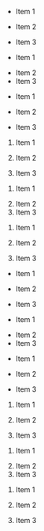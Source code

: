 - Item 1

- Item 2

- Item 3

<!-- LIST_SEPARATOR -->

- <p>Item 1</p>
- Item 2
- Item 3

<!-- LIST_SEPARATOR -->

- Item 1
- <p>Item 2</p>
- Item 3

1. Item 1

2. Item 2

3. Item 3

<!-- LIST_SEPARATOR -->

1. <p>Item 1</p>
2. Item 2
3. Item 3

<!-- LIST_SEPARATOR -->

1. Item 1
2. <p>Item 2</p>
3. Item 3

<ul>
  <li>
    <p>Item 1</p>
  </li>
  <li>
    <p>Item 2</p>
  </li>
  <li>
    <p>Item 3</p>
  </li>
</ul>

<ul>
  <li>
    <p>Item 1</p>
  </li>
  <li>Item 2</li>
  <li>Item 3</li>
</ul>

<ul>
  <li>Item 1</li>
  <li>
    <p>Item 2</p>
  </li>
  <li>Item 3</li>
</ul>

<ol>
  <li>
    <p>Item 1</p>
  </li>
  <li>
    <p>Item 2</p>
  </li>
  <li>
    <p>Item 3</p>
  </li>
</ol>

<ol>
  <li>
    <p>Item 1</p>
  </li>
  <li>Item 2</li>
  <li>Item 3</li>
</ol>

<ol>
  <li>Item 1</li>
  <li>
    <p>Item 2</p>
  </li>
  <li>Item 3</li>
</ol>